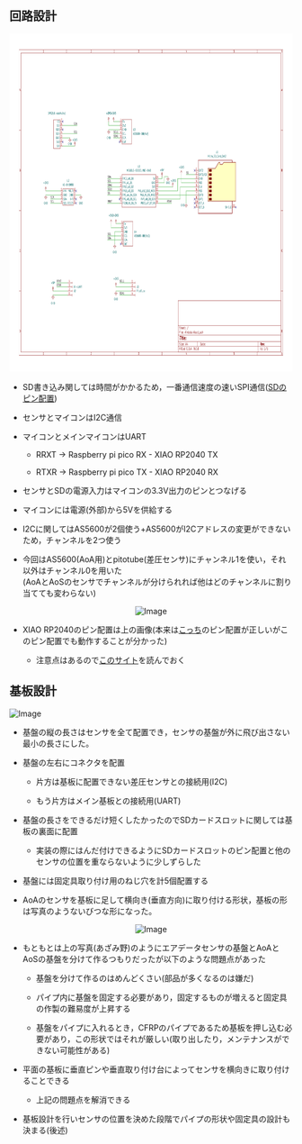 ## 回路設計
<img width="1000" height="600" alt="Image" src=/エアデータ製作/ハードウェア/回路・基板製作/Airdata.svg>

- SD書き込み関しては時間がかかるため，一番通信速度の速いSPI通信([SDのピン配置](https://ht-deko.com/arduino/micro_sdcard.html))
  
- センサとマイコンはI2C通信
  
- マイコンとメインマイコンはUART
  - RRXT → Raspberry pi pico RX - XIAO RP2040 TX
    
  - RTXR → Raspberry pi pico TX - XIAO RP2040 RX
 
- センサとSDの電源入力はマイコンの3.3V出力のピンとつなげる

- マイコンには電源(外部)から5Vを供給する

- I2Cに関してはAS5600が2個使う+AS5600がI2Cアドレスの変更ができないため，チャンネルを2つ使う

- 今回はAS5600(AoA用)とpitotube(差圧センサ)にチャンネル1を使い，それ以外はチャンネル0を用いた  
  (AoAとAoSのセンサでチャンネルが分けられれば他はどのチャンネルに割り当てても変わらない)
<p align="center">
 <img width="600" height="600" alt="Image" src="https://github.com/user-attachments/assets/b1b33ced-eec5-4249-8b09-bd3cd86d32fe" />
</p>

- XIAO RP2040のピン配置は上の画像(本来は[こっち](https://wiki.seeedstudio.com/ja/XIAO-RP2040/#%E5%9B%9E%E8%B7%AF%E5%9B%B3%E3%82%AA%E3%83%B3%E3%83%A9%E3%82%A4%E3%83%B3%E3%83%93%E3%83%A5%E3%83%BC%E3%82%A2)のピン配置が正しいがこのピン配置でも動作することが分かった)

  - 注意点はあるので[このサイト](https://tamanegi-digick.com/it/xiao2040rp/)を読んでおく

## 基板設計
<img width="1000" height="600" alt="Image" src="https://github.com/user-attachments/assets/a6f18b60-9cc5-41f3-98c9-bdeae474929a" />

- 基盤の縦の長さはセンサを全て配置でき，センサの基盤が外に飛び出さない最小の長さにした。

- 基盤の左右にコネクタを配置
  - 片方は基板に配置できない差圧センサとの接続用(I2C)
    
  - もう片方はメイン基板との接続用(UART)
 
- 基盤の長さをできるだけ短くしたかったのでSDカードスロットに関しては基板の裏面に配置
  
  - 実装の際にはんだ付けできるようにSDカードスロットのピン配置と他のセンサの位置を重ならないように少しずらした

- 基盤には固定具取り付け用のねじ穴を計5個配置する

- AoAのセンサを基板に足して横向き(垂直方向)に取り付ける形状，基板の形は写真のようないびつな形になった。

<p align="center">
  <img width="280" height="280" alt="Image" src="https://github.com/user-attachments/assets/5c926a99-5425-429b-86b2-fdcf2b876bfe" />
</p>

- もともとは上の写真(あざみ野)のようにエアデータセンサの基盤とAoAとAoSの基盤を分けて作るつもりだったが以下のような問題点があった
  - 基盤を分けて作るのはめんどくさい(部品が多くなるのは嫌だ)
 
  - パイプ内に基盤を固定する必要があり，固定するものが増えると固定具の作製の難易度が上昇する
 
  - 基盤をパイプに入れるとき，CFRPのパイプであるため基板を押し込む必要があり，この形状ではそれが厳しい(取り出したり，メンテナンスができない可能性がある)

- 平面の基板に垂直ピンや垂直取り付け台によってセンサを横向きに取り付けることできる

  - 上記の問題点を解消できる
 
- 基板設計を行いセンサの位置を決めた段階でパイプの形状や固定具の設計も決まる(後述)


  
